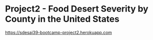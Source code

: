 # Project2 - Food Desert Severity by County in the United States

https://sdesai39-bootcamp-project2.herokuapp.com

